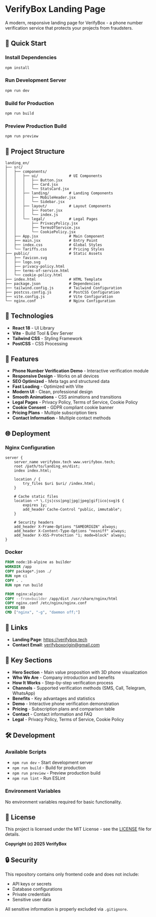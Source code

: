# VerifyBox Landing Page

A modern, responsive landing page for VerifyBox - a phone number verification service that protects your projects from fraudsters.

## 🚀 Quick Start

### Install Dependencies
```bash
npm install
```

### Run Development Server
```bash
npm run dev
```

### Build for Production
```bash
npm run build
```

### Preview Production Build
```bash
npm run preview
```

## 📁 Project Structure

```
landing_en/
├── src/
│   ├── components/
│   │   ├── ui/              # UI Components
│   │   │   ├── Button.jsx
│   │   │   ├── Card.jsx
│   │   │   └── StatsCard.jsx
│   │   ├── landing/         # Landing Components
│   │   │   ├── MobileHeader.jsx
│   │   │   └── Sidebar.jsx
│   │   ├── layout/          # Layout Components
│   │   │   ├── Footer.jsx
│   │   │   └── index.js
│   │   └── legal/           # Legal Pages
│   │       ├── PrivacyPolicy.jsx
│   │       ├── TermsOfService.jsx
│   │       └── CookiePolicy.jsx
│   ├── App.jsx              # Main Component
│   ├── main.jsx             # Entry Point
│   ├── index.css            # Global Styles
│   └── Tariffs.css          # Pricing Styles
├── public/                  # Static Assets
│   ├── favicon.svg
│   ├── logo.svg
│   ├── privacy-policy.html
│   ├── terms-of-service.html
│   └── cookie-policy.html
├── index.html               # HTML Template
├── package.json             # Dependencies
├── tailwind.config.js       # Tailwind Configuration
├── postcss.config.js        # PostCSS Configuration
├── vite.config.js           # Vite Configuration
└── nginx.conf               # Nginx Configuration
```

## 🎨 Technologies

- **React 18** - UI Library
- **Vite** - Build Tool & Dev Server
- **Tailwind CSS** - Styling Framework
- **PostCSS** - CSS Processing

## 🌟 Features

- **Phone Number Verification Demo** - Interactive verification module
- **Responsive Design** - Works on all devices
- **SEO Optimized** - Meta tags and structured data
- **Fast Loading** - Optimized with Vite
- **Modern UI** - Clean, professional design
- **Smooth Animations** - CSS animations and transitions
- **Legal Pages** - Privacy Policy, Terms of Service, Cookie Policy
- **Cookie Consent** - GDPR compliant cookie banner
- **Pricing Plans** - Multiple subscription tiers
- **Contact Information** - Multiple contact methods

## 🌐 Deployment

### Nginx Configuration

```nginx
server {
    server_name verifybox.tech www.verifybox.tech;
    root /path/to/landing_en/dist;
    index index.html;
    
    location / {
        try_files $uri $uri/ /index.html;
    }
    
    # Cache static files
    location ~* \.(js|css|png|jpg|jpeg|gif|ico|svg)$ {
        expires 1y;
        add_header Cache-Control "public, immutable";
    }
    
    # Security headers
    add_header X-Frame-Options "SAMEORIGIN" always;
    add_header X-Content-Type-Options "nosniff" always;
    add_header X-XSS-Protection "1; mode=block" always;
}
```

### Docker

```dockerfile
FROM node:18-alpine as builder
WORKDIR /app
COPY package*.json ./
RUN npm ci
COPY . .
RUN npm run build

FROM nginx:alpine
COPY --from=builder /app/dist /usr/share/nginx/html
COPY nginx.conf /etc/nginx/nginx.conf
EXPOSE 80
CMD ["nginx", "-g", "daemon off;"]
```

## 🔗 Links

- **Landing Page**: https://verifybox.tech
- **Contact Email**: verifyboxorigin@gmail.com

## 📝 Key Sections

- **Hero Section** - Main value proposition with 3D phone visualization
- **Who We Are** - Company introduction and benefits
- **How It Works** - Step-by-step verification process
- **Channels** - Supported verification methods (SMS, Call, Telegram, WhatsApp)
- **Benefits** - Key advantages and statistics
- **Demo** - Interactive phone verification demonstration
- **Pricing** - Subscription plans and comparison table
- **Contact** - Contact information and FAQ
- **Legal** - Privacy Policy, Terms of Service, Cookie Policy

## 🛠️ Development

### Available Scripts

- `npm run dev` - Start development server
- `npm run build` - Build for production
- `npm run preview` - Preview production build
- `npm run lint` - Run ESLint

### Environment Variables

No environment variables required for basic functionality.

## 📄 License

This project is licensed under the MIT License - see the [LICENSE](LICENSE) file for details.

**Copyright (c) 2025 VerifyBox**

## 🔒 Security

This repository contains only frontend code and does not include:
- API keys or secrets
- Database configurations
- Private credentials
- Sensitive user data

All sensitive information is properly excluded via `.gitignore`.